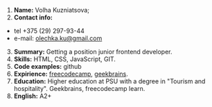 1. **Name:** Volha Kuzniatsova;
2. **Contact info:**
* tel +375 (29) 297-93-44
* e-mail: olechka.ku@gmail.com
3. **Summary:** Getting a position junior frontend developer.
4. **Skills:** HTML, CSS, JavaScript, GIT.
5. **Code examples:** github
6. **Expirience:** [freecodecamp](freecodecamp.org), [geekbrains](geekbrains.ru).
7. **Education:** Higher education at PSU with a degree in "Tourism and hospitality". Geekbrains, freecodecamp learn.
8. **English:** A2+
